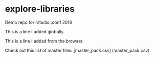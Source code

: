 # explore-libraries
Demo repo for rstudio::conf 2018

This is a line I added globally.

This is a line I added from the browser.


Check out this list of master files: 
[master_pack.csv] (master_pack.csv)
